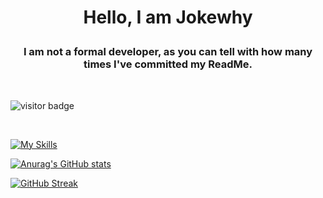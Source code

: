 # <p align="center">Hello, I am Jokewhy</p>

### <p align="center">I am not a formal developer, as you can tell with how many times I've committed my ReadMe.</p>
<br>


![visitor badge](https://visitor-badge.laobi.icu/badge?page_id=jokewhy.visitor-badge&format=true&left_color=black&right_color=blue)

</br>

[![My Skills](https://skillicons.dev/icons?i=js,html,css,java,lua)](https://skillicons.dev)

[![Anurag's GitHub stats](https://github-readme-stats.vercel.app/api?username=jokewhy&theme=transparent)](https://github.com/anuraghazra/github-readme-stats)

[![GitHub Streak](https://github-readme-streak-stats-one-lemon.vercel.app?user=jokewhy&theme=transparent)](https://git.io/streak-stats)